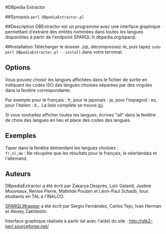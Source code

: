 #DBpedia Extractor

##Synopsis
`perl DBpediaExtractor.pl`

##Description
DBExtractor est un programme avec une interface graphique permettant d'extraire des entités nommées dans toutes les langues disponibles à partir de l'endpoint SPARQL fr.dbpedia.org/sparql.

##Installation
Télécharger le dossier .zip, décompressez-le, puis tapez `sudo perl DBpediaExtractor.pl --install` dans votre terminal.

## Options
Vous pouvez choisir les langues affichées dans le fichier de sortie en indiquant les codes ISO des langues choisies séparées par des virgules dans la fenêtre correspondante.  
  
Par exemple pour le français : fr, pour le japonais : ja, pour l'espagnol : es, pour l'italien : it... La liste complète se trouve [ici](https://fr.wikipedia.org/wiki/Liste_des_codes_ISO_639-1).
  
Si vous souhaitez afficher toutes les langues, écrivez "all" dans la fenêtre de choix des langues en lieu et place des codes des langues.  

## Exemples

Taper dans la fenêtre demandant les langues choisies :  
`fr,nl,de` : Ne récupère que les résultats pour le français, le néerlandais et l'allemand.

## Auteurs
DBpediaExtractor a été écrit par Zakarya Després, Loïc Galand, Justine Mouveaux, Renise Pierre, Mathilde Poulain et Léon-Paul Schaub, tous étudiants en TAL à l'INALCO.

[SPARQLWrapper](https://rdflib.github.io/sparqlwrapper/) a été écrit par Sergio Fernández, Carlos Tejo, Ivan Herman et Alexey Zakhlestin.

Interface graphique réalisée à partir (et avec l'aide) du site  : http://gtk2-perl.sourceforge.net/
